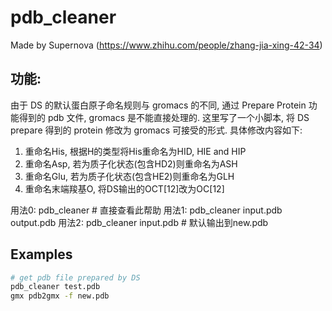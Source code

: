 # pdb_cleaner
Made by Supernova (https://www.zhihu.com/people/zhang-jia-xing-42-34)

## 功能:
由于 DS 的默认蛋白原子命名规则与 gromacs 的不同, 通过 Prepare Protein 功能得到的 pdb 文件, gromacs 是不能直接处理的.
这里写了一个小脚本, 将 DS prepare 得到的 protein 修改为 gromacs 可接受的形式. 具体修改内容如下: 

1. 重命名His, 根据H的类型将His重命名为HID, HIE and HIP
2. 重命名Asp, 若为质子化状态(包含HD2)则重命名为ASH
3. 重命名Glu, 若为质子化状态(包含HE2)则重命名为GLH
4. 重命名末端羧基O, 将DS输出的OCT[12]改为OC[12]

用法0: pdb_cleaner                        # 直接查看此帮助
用法1: pdb_cleaner input.pdb output.pdb
用法2: pdb_cleaner input.pdb              # 默认输出到new.pdb

## Examples

```bash
# get pdb file prepared by DS
pdb_cleaner test.pdb
gmx pdb2gmx -f new.pdb
```
